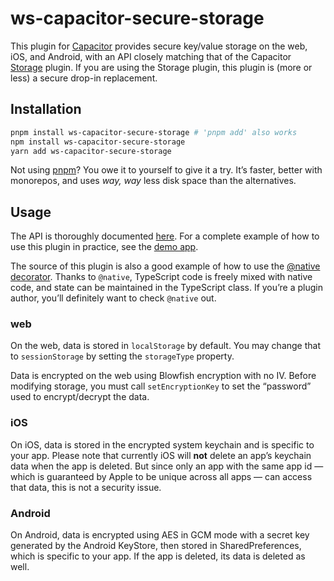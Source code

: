 # ws-capacitor-secure-storage

This plugin for [Capacitor](https://capacitorjs.com) provides secure key/value storage on the web, iOS, and Android, with an API closely matching that of the Capacitor [Storage](https://capacitorjs.com/docs/apis/storage) plugin. If you are using the Storage plugin, this plugin is (more or less) a secure drop-in replacement.

## Installation

```sh
pnpm install ws-capacitor-secure-storage # 'pnpm add' also works
npm install ws-capacitor-secure-storage
yarn add ws-capacitor-secure-storage
```

Not using [pnpm](https://pnpm.js.org/)? You owe it to yourself to give it a try. It’s faster, better with monorepos, and uses *way, way* less disk space than the alternatives.

## Usage

The API is thoroughly documented [here](./src/definitions.ts). For a complete example of how to use this plugin in practice, see the [demo app](https://github.com/aparajita/ws-capacitor-secure-storage-demo).

The source of this plugin is also a good example of how to use the [@​native decorator](https://github.com/aparajita/ws-capacitor-native-decorator). Thanks to `@native`, TypeScript code is freely mixed with native code, and state can be maintained in the TypeScript class. If you’re a plugin author, you’ll definitely want to check `@native` out.

### web

On the web, data is stored in `localStorage` by default. You may change that to `sessionStorage` by setting the `storageType` property.

Data is encrypted on the web using Blowfish encryption with no IV. Before modifying storage, you must call `setEncryptionKey` to set the “password” used to encrypt/decrypt the data.

### iOS

On iOS, data is stored in the encrypted system keychain and is specific to your app. Please note that currently iOS will **not** delete an app’s keychain data when the app is deleted. But since only an app with the same app id — which is guaranteed by Apple to be unique across all apps — can access that data, this is not a security issue.

### Android

On Android, data is encrypted using AES in GCM mode with a secret key generated by the Android KeyStore, then stored in SharedPreferences, which is specific to your app. If the app is deleted, its data is deleted as well.
